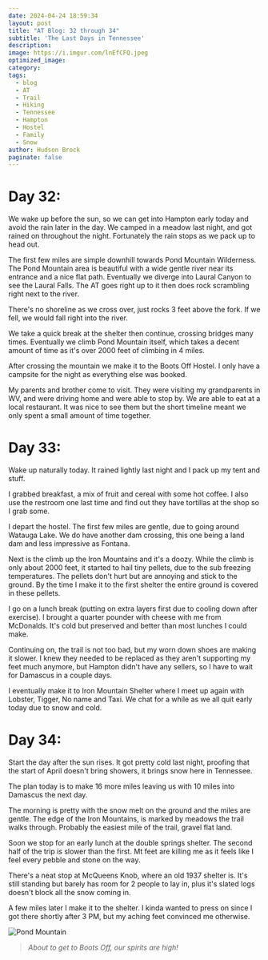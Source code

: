 ```yaml
---
date: 2024-04-24 18:59:34
layout: post
title: "AT Blog: 32 through 34"
subtitle: 'The Last Days in Tennessee'
description:
image: https://i.imgur.com/lnEfCFQ.jpeg
optimized_image: 
category:
tags:
  - blog
  - AT
  - Trail
  - Hiking
  - Tennessee
  - Hampton
  - Hostel
  - Family
  - Snow
author: Hudson Brock
paginate: false
---
```


# Day 32:

We wake up before the sun, so we can get into Hampton early today and avoid the rain later in the day. We camped in a meadow last night, and got rained on throughout the night. Fortunately the rain stops as we pack up to head out.

The first few miles are simple downhill towards Pond Mountain Wilderness. The Pond Mountain area is beautiful with a wide gentle river near its entrance and a nice flat path. Eventually we diverge into Laural Canyon to see the Laural Falls. The AT goes right up to it then does rock scrambling right next to the river. 

There's no shoreline as we cross over, just rocks 3 feet above the fork. If we fell, we would fall right into the river.

We take a quick break at the shelter then continue, crossing bridges many times. Eventually we climb Pond Mountain itself, which takes a decent amount of time as it's over 2000 feet of climbing in 4 miles. 

After crossing the mountain we make it to the Boots Off Hostel. I only have a campsite for the night as everything else was booked.

My parents and brother come to visit. They were visiting my grandparents in WV, and were driving home and were able to stop by. We are able to eat at a local restaurant. It was nice to see them but the short timeline meant we only spent a small amount of time together.




# Day 33:

Wake up naturally today. It rained lightly last night and I pack up my tent and stuff.

I grabbed breakfast, a mix of fruit and cereal with some hot coffee. I also use the restroom one last time and find out they have tortillas at the shop so I grab some.

I depart the hostel. The first few miles are gentle, due to going around Watauga Lake. We do have another dam crossing, this one being a land dam and less impressive as Fontana.

Next is the climb up the Iron Mountains and it's a doozy. While the climb is only about 2000 feet, it started to hail tiny pellets, due to the sub freezing temperatures. The pellets don't hurt but are annoying and stick to the ground. By the time I make it to the first shelter the entire ground is covered in these pellets.

I go on a lunch break (putting on extra layers first due to cooling down after exercise). I brought a quarter pounder with cheese with me from McDonalds. It's cold but preserved and better than most lunches I could make.

Continuing on, the trail is not too bad, but my worn down shoes are making it slower. I knew they needed to be replaced as they aren't supporting my feet much anymore, but Hampton didn't have any sellers, so I have to wait for Damascus in a couple days.

I eventually make it to Iron Mountain Shelter where I meet up again with Lobster, Tigger, No name and Taxi. We chat for a while as we all quit early today due to snow and cold.

# Day 34:

Start the day after the sun rises. It got pretty cold last night, proofing that the start of April doesn't bring showers, it brings snow here in Tennessee.

The plan today is to make 16 more miles leaving us with 10 miles into Damascus the next day.

The morning is pretty with the snow melt on the ground and the miles are gentle. The edge of the Iron Mountains, is marked by meadows the trail walks through. Probably the easiest mile of the trail, gravel flat land.

Soon we stop for an early lunch at the double springs shelter. The second half of the trip is slower than the first. Mt feet are killing me as it feels like I feel every pebble and stone on the way.

There's a neat stop at McQueens Knob, where an old 1937 shelter is. It's still standing but barely has room for 2 people to lay in, plus it's slated logs doesn't block all the snow coming in.

A few miles later I make it to the shelter. I kinda wanted to press on since I got there shortly after 3 PM, but my aching feet convinced me otherwise.




![Pond Mountain](https://i.imgur.com/ZF0Ashd.jpeg "About to get to Boots Off, our spirits are high!")

>*About to get to Boots Off, our spirits are high!*
